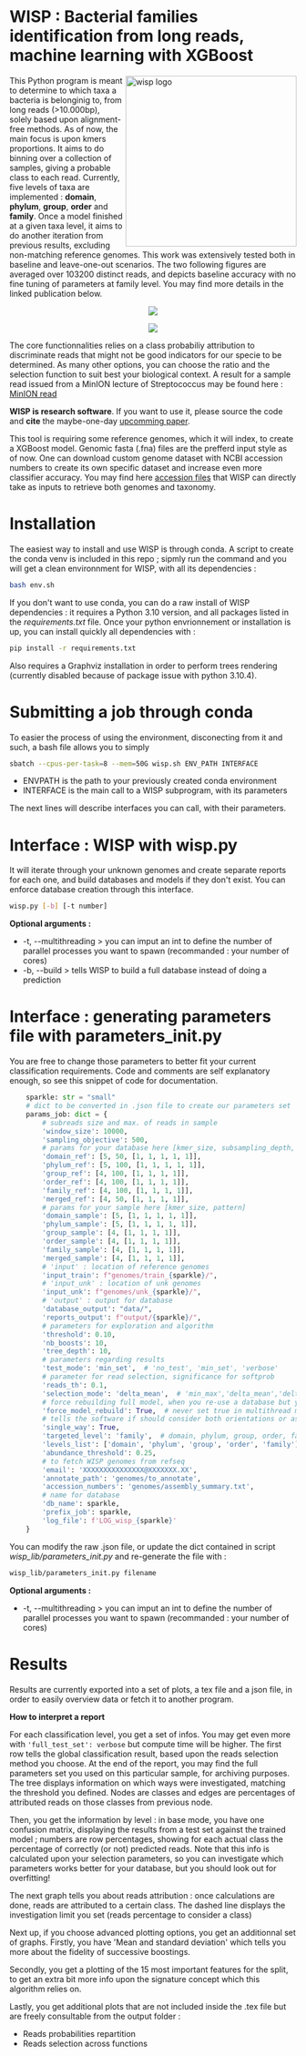 # WISP : Bacterial families identification from long reads, machine learning with XGBoost

<img align="right" src="https://github.com/Tharos-ux/wisp/blob/master/preview/WISP.png" alt="wisp logo" width="300"/>

This Python program is meant to determine to which taxa a bacteria is belonginig to, from long reads (>10.000bp), solely based upon alignment-free methods. As of now, the main focus is upon kmers proportions. It aims to do binning over a collection of samples, giving a probable class to each read.
Currently, five levels of taxa are implemented : **domain**, **phylum**, **group**, **order** and **family**.
Once a model finished at a given taxa level, it aims to do another iteration from previous results, excluding non-matching reference genomes.
This work was extensively tested both in baseline and leave-one-out scenarios. The two following figures are averaged over 103200 distinct reads, and depicts baseline accuracy with no fine tuning of parameters at family level. You may find more details in the linked publication below.

<p align="center">
  <img src="https://github.com/Tharos-ux/wisp/blob/master/preview/clustermap_baseline.png">
</p>

<p align="center">
  <img src="https://github.com/Tharos-ux/wisp/blob/master/preview/clustermap_leaveoneout.png">
</p>

The core functionnalities relies on a class probabiliy attribution to discriminate reads that might not be good indicators for our specie to be determined. As many other options, you can choose the ratio and the selection function to suit best your biological context.
A result for a sample read issued from a MinION lecture of Streptococcus may be found here : [MinION read](preview/sample_report.pdf)

**WISP is research software**. If you want to use it, please source the code and **cite** the maybe-one-day [upcomming paper](preview/Bacterial_families_identification_from_long_reads___machine_learning_with_XGBoost_.pdf).

This tool is requiring some reference genomes, which it will index, to create a XGBoost model. Genomic fasta (.fna) files are the prefferd input style as of now. One can download custom genome dataset with NCBI accession numbers to create its own specific dataset and increase even more classifier accuracy. You may find here [accession files](https://ftp.ncbi.nlm.nih.gov/genomes/refseq/) that WISP can directly take as inputs to retrieve both genomes and taxonomy.

# Installation

The easiest way to install and use WISP is through conda. A script to create the conda venv is included in this repo ; sipmly run the command and you will get a clean environnment for WISP, with all its dependencies :

```bash
bash env.sh
```

If you don't want to use conda, you can do a raw install of WISP dependencies : it requires a Python 3.10 version, and all packages listed in the *requirements.txt* file. Once your python envrionnement or installation is up, you can install quickly all dependencies with :

```bash
pip install -r requirements.txt
```

Also requires a Graphviz installation in order to perform trees rendering (currently disabled because of package issue with python 3.10.4).

# Submitting a job through conda

To easier the process of using the environment, disconecting from it and such, a bash file allows you to simply 

```bash
sbatch --cpus-per-task=8 --mem=50G wisp.sh ENV_PATH INTERFACE
```

+ ENVPATH is the path to your previously created conda environment
+ INTERFACE is the main call to a WISP subprogram, with its parameters

The next lines will describe interfaces you can call, with their parameters.

# Interface : WISP with wisp.py

It will iterate through your unknown genomes and create separate reports for each one, and build databases and models if they don't exist.
You can enforce database creation through this interface.

```bash
wisp.py [-b] [-t number]
```

**Optional arguments :**

+ -t, --multithreading > you can imput an int to define the number of parallel processes you want to spawn (recommanded : your number of cores)
+ -b, --build > tells WISP to build a full database instead of doing a prediction

# Interface : generating parameters file with parameters_init.py

You are free to change those parameters to better fit your current classification requirements.
Code and comments are self explanatory enough, so see this snippet of code for documentation.

```python
    sparkle: str = "small"
    # dict to be converted in .json file to create our parameters set
    params_job: dict = {
        # subreads size and max. of reads in sample
        'window_size': 10000,
        'sampling_objective': 500,
        # params for your database here [kmer_size, subsampling_depth, pattern]
        'domain_ref': [5, 50, [1, 1, 1, 1, 1]],
        'phylum_ref': [5, 100, [1, 1, 1, 1, 1]],
        'group_ref': [4, 100, [1, 1, 1, 1]],
        'order_ref': [4, 100, [1, 1, 1, 1]],
        'family_ref': [4, 100, [1, 1, 1, 1]],
        'merged_ref': [4, 50, [1, 1, 1, 1]],
        # params for your sample here [kmer_size, pattern]
        'domain_sample': [5, [1, 1, 1, 1, 1]],
        'phylum_sample': [5, [1, 1, 1, 1, 1]],
        'group_sample': [4, [1, 1, 1, 1]],
        'order_sample': [4, [1, 1, 1, 1]],
        'family_sample': [4, [1, 1, 1, 1]],
        'merged_sample': [4, [1, 1, 1, 1]],
        # 'input' : location of reference genomes
        'input_train': f"genomes/train_{sparkle}/",
        # 'input_unk' : location of unk genomes
        'input_unk': f"genomes/unk_{sparkle}/",
        # 'output' : output for database
        'database_output': "data/",
        'reports_output': f"output/{sparkle}/",
        # parameters for exploration and algorithm
        'threshold': 0.10,
        'nb_boosts': 10,
        'tree_depth': 10,
        # parameters regarding results
        'test_mode': 'min_set',  # 'no_test', 'min_set', 'verbose'
        # parameter for read selection, significance for softprob
        'reads_th': 0.1,
        'selection_mode': 'delta_mean',  # 'min_max','delta_mean','delta_sum'
        # force rebuilding full model, when you re-use a database but you changed model parameters
        'force_model_rebuild': True,  # never set true in multithread mode
        # tells the software if should consider both orientations or assume it is 3' -> 5' and computes canonical kmers
        'single_way': True,
        'targeted_level': 'family',  # domain, phylum, group, order, family
        'levels_list': ['domain', 'phylum', 'group', 'order', 'family'],
        'abundance_threshold': 0.25,
        # to fetch WISP genomes from refseq
        'email': 'XXXXXXXXXXXXXXX@XXXXXXX.XX',
        'annotate_path': 'genomes/to_annotate',
        'accession_numbers': 'genomes/assembly_summary.txt',
        # name for database
        'db_name': sparkle,
        'prefix_job': sparkle,
        'log_file': f'LOG_wisp_{sparkle}'
    }
```

You can modify the raw .json file, or update the dict contained in script *wisp_lib/parameters_init.py* and re-generate the file with :

```bash
wisp_lib/parameters_init.py filename
```

**Optional arguments :**

+ -t, --multithreading > you can imput an int to define the number of parallel processes you want to spawn (recommanded : your number of cores)

# Results

Results are currently exported into a set of plots, a tex file and a json file, in order to easily overview data or fetch it to another program.

**How to interpret a report**

For each classification level, you get a set of infos. You may get even more with `'full_test_set': verbose` but compute time will be higher. The first row tells the global classification result, based upon the reads selection method you choose.
At the end of the report, you may find the full parameters set you used on this particular sample, for archiving purposes.
The tree displays information on which ways were investigated, matching the threshold you defined. Nodes are classes and edges are percentages of attributed reads on those classes from previous node.

Then, you get the information by level : in base mode, you have one confusion matrix, displaying the results from a test set against the trained model ; numbers are row percentages, showing for each actual class the percentage of correctly (or not) predicted reads. Note that this info is calculated upon your selection parameters, so you can investigate which parameters works better for your database, but you should look out for overfitting!

The next graph tells you about reads attribution : once calculations are done, reads are attributed to a certain class.
The dashed line displays the investigation limit you set (reads percentage to consider a class)

Next up, if you choose advanced plotting options, you get an additionnal set of graphs.
Firstly, you have 'Mean and standard deviation' which tells you more about the fidelity of successive boostings.

Secondly, you get a plotting of the 15 most important features for the split, to get an extra bit more info upon the signature concept which this algorithm relies on.

Lastly, you get additional plots that are not included inside the .tex file but are freely consultable from the output folder :

+ Reads probabilities repartition
+ Reads selection across functions